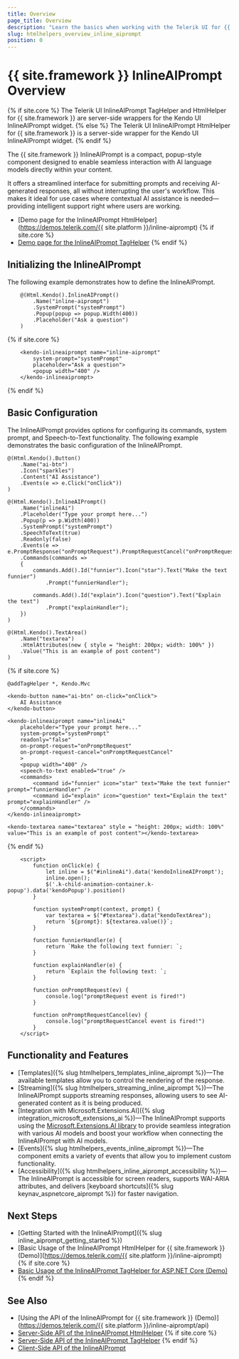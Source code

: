 ```yaml
---
title: Overview
page_title: Overview
description: "Learn the basics when working with the Telerik UI for {{ site.framework }} InlineAIPrompt component and how to initialize it."
slug: htmlhelpers_overview_inline_aiprompt
position: 0
---
```


# {{ site.framework }} InlineAIPrompt Overview

{% if site.core %}
The Telerik UI InlineAIPrompt TagHelper and HtmlHelper for {{ site.framework }} are server-side wrappers for the Kendo UI InlineAIPrompt widget.
{% else %}
The Telerik UI InlineAIPrompt HtmlHelper for {{ site.framework }} is a server-side wrapper for the Kendo UI InlineAIPrompt widget.
{% endif %}

The {{ site.framework }} InlineAIPrompt is a compact, popup-style component designed to enable seamless interaction with AI language models directly within your content.

It offers a streamlined interface for submitting prompts and receiving AI-generated responses, all without interrupting the user's workflow. This makes it ideal for use cases where contextual AI assistance is needed—providing intelligent support right where users are working.

* [Demo page for the InlineAIPrompt HtmlHelper](https://demos.telerik.com/{{ site.platform }}/inline-aiprompt)
{% if site.core %}
* [Demo page for the InlineAIPrompt TagHelper](https://demos.telerik.com/aspnet-core/inline-aiprompt)
{% endif %}

## Initializing the InlineAIPrompt

The following example demonstrates how to define the InlineAIPrompt.

```HtmlHelper
    @(Html.Kendo().InlineAIPrompt()
        .Name("inline-aiprompt")
        .SystemPrompt("systemPrompt")
        .Popup(popup => popup.Width(400))
        .Placeholder("Ask a question")
    )
```
{% if site.core %}
```TagHelper
    <kendo-inlineaiprompt name="inline-aiprompt"
        system-prompt="systemPrompt"
        placeholder="Ask a question">
        <popup width="400" />
    </kendo-inlineaiprompt>
```
{% endif %}

## Basic Configuration

The InlineAIPrompt provides options for configuring its commands, system prompt, and Speech-to-Text functionality. The following example demonstrates the basic configuration of the InlineAIPrompt.

```HtmlHelper
@(Html.Kendo().Button()
    .Name("ai-btn")
    .Icon("sparkles")
    .Content("AI Assistance")
    .Events(e => e.Click("onClick"))
)

@(Html.Kendo().InlineAIPrompt()
    .Name("inlineAi")
    .Placeholder("Type your prompt here...")
    .Popup(p => p.Width(400))
    .SystemPrompt("systemPrompt")
    .SpeechToText(true)
    .Readonly(false)
    .Events(e => e.PromptResponse("onPromptRequest").PromptRequestCancel("onPromptRequestCancel"))
    .Commands(commands =>
    {
        commands.Add().Id("funnier").Icon("star").Text("Make the text funnier")
            .Prompt("funnierHandler");

        commands.Add().Id("explain").Icon("question").Text("Explain the text")
            .Prompt("explainHandler");
    })
)

@(Html.Kendo().TextArea()
    .Name("textarea")
    .HtmlAttributes(new { style = "height: 200px; width: 100%" })
    .Value("This is an example of post content")
)
```
{% if site.core %}
```TagHelper
@addTagHelper *, Kendo.Mvc

<kendo-button name="ai-btn" on-click="onClick">
    AI Assistance
</kendo-button>

<kendo-inlineaiprompt name="inlineAi"
    placeholder="Type your prompt here..."
    system-prompt="systemPrompt"
    readonly="false"
    on-prompt-request="onPromptRequest"
    on-prompt-request-cancel="onPromptRequestCancel"
    >
    <popup width="400" />
    <speech-to-text enabled="true" />
    <commands>
        <command id="funnier" icon="star" text="Make the text funnier" prompt="funnierHandler" />
        <command id="explain" icon="question" text="Explain the text" prompt="explainHandler" />
    </commands>
</kendo-inlineaiprompt>

<kendo-textarea name="textarea" style = "height: 200px; width: 100%" value="This is an example of post content"></kendo-textarea>
```
{% endif %}
```JS scripts
    <script>
        function onClick(e) {
            let inline = $("#inlineAi").data('kendoInlineAIPrompt');
            inline.open();
            $('.k-child-animation-container.k-popup').data('kendoPopup').position()
        }

        function systemPrompt(context, prompt) {
            var textarea = $("#textarea").data("kendoTextArea");
            return `${prompt}: ${textarea.value()}`;
        }

        function funnierHandler(e) {
            return `Make the following text funnier: `;
        }

        function explainHandler(e) {
            return `Explain the following text: `;
        }

        function onPromptRequest(ev) {
            console.log("promptRequest event is fired!")
        }

        function onPromptRequestCancel(ev) {
            console.log("promptRequestCancel event is fired!")
        }
    </script>
```

## Functionality and Features

* [Templates]({% slug htmlhelpers_templates_inline_aiprompt %})&mdash;The available templates allow you to control the rendering of the response.
* [Streaming]({% slug htmlhelpers_streaming_inline_aiprompt %})&mdash;The InlineAIPrompt supports streaming responses, allowing users to see AI-generated content as it is being produced.
* [Integration with Microsoft.Extensions.AI]({% slug integration_microsoft_extensions_ai %})&mdash;The InlineAIPrompt supports using the <a href="https://learn.microsoft.com/en-us/dotnet/api/microsoft.extensions.ai?view=net-9.0-pp" target="_blank">Microsoft.Extensions.AI library</a> to provide seamless integration with various AI models and boost your workflow when connecting the InlineAIPrompt with AI models.
* [Events]({% slug htmlhelpers_events_inline_aiprompt %})&mdash;The component emits a variety of events that allow you to implement custom functionality.
* [Accessibility]({% slug htmlhelpers_inline_aiprompt_accessibility %})&mdash;The InlineAIPrompt is accessible for screen readers, supports WAI-ARIA attributes, and delivers [keyboard shortcuts]({% slug keynav_aspnetcore_aiprompt %}) for faster navigation.

## Next Steps

* [Getting Started with the InlineAIPrompt]({% slug inline_aiprompt_getting_started %})
* [Basic Usage of the InlineAIPrompt HtmlHelper for {{ site.framework }} (Demo)](https://demos.telerik.com/{{ site.platform }}/inline-aiprompt)
{% if site.core %}
* [Basic Usage of the InlineAIPrompt TagHelper for ASP.NET Core (Demo)](https://demos.telerik.com/aspnet-core/inline-aiprompt)
{% endif %}

## See Also

* [Using the API of the InlineAIPrompt for {{ site.framework }} (Demo)](https://demos.telerik.com/{{ site.platform }}/inline-aiprompt/api)
* [Server-Side API of the InlineAIPrompt HtmlHelper](/api/inline-aiprompt)
{% if site.core %}
* [Server-Side API of the InlineAIPrompt TagHelper](/api/taghelpers/inline-aiprompt)
{% endif %}
* [Client-Side API of the InlineAIPrompt](https://docs.telerik.com/kendo-ui/api/javascript/ui/inline-aiprompt)